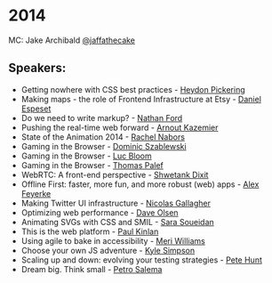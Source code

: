 # 2014
MC: Jake Archibald [@jaffathecake](https://twitter.com/jaffathecake)
## Speakers:
* Getting nowhere with CSS best practices - [Heydon Pickering](https://twitter.com/heydonworks)
* Making maps - the role of Frontend Infrastructure at Etsy - [Daniel Espeset](https://twitter.com/danielespeset)
* Do we need to write markup? - [Nathan Ford](https://twitter.com/nathan_ford)
* Pushing the real-time web forward - [Arnout Kazemier](https://twitter.com/3rdEden)
* State of the Animation 2014 - [Rachel Nabors](https://twitter.com/rachelnabors)
* Gaming in the Browser - [Dominic Szablewski](https://twitter.com/phoboslab)
* Gaming in the Browser - [Luc Bloom](https://twitter.com/LucieBloom)
* Gaming in the Browser - [Thomas Palef](https://twitter.com/thomaspalef)
* WebRTC: A front-end perspective - [Shwetank Dixit](https://twitter.com/shwetank)
* Offline First: faster, more fun, and more robust (web) apps - [Alex Feyerke](https://twitter.com/espylaub)
* Making Twitter UI infrastructure - [Nicolas Gallagher](https://twitter.com/necolas)
* Optimizing web performance - [Dave Olsen](https://twitter.com/dmolsen)
* Animating SVGs with CSS and SMIL - [Sara Soueidan](https://twitter.com/SaraSoueidan)
* This is the web platform - [Paul Kinlan](https://twitter.com/Paul_Kinlan)
* Using agile to bake in accessibility - [Meri Williams](https://twitter.com/Geek_Manager)
* Choose your own JS adventure - [Kyle Simpson](https://twitter.com/getify)
* Scaling up and down: evolving your testing strategies - [Pete Hunt](https://twitter.com/floydophone)
* Dream big. Think small - [Petro Salema](https://twitter.com/petrosalema)

